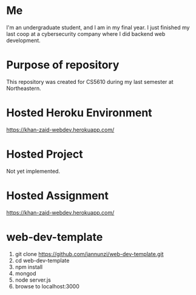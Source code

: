 # Me

I'm an undergraduate student, and I am in my final year. I just finished my
last coop at a cybersecurity company where I did backend web development.

# Purpose of repository

This repository was created for CS5610 during my last semester at Northeastern.

# Hosted Heroku Environment
<https://khan-zaid-webdev.herokuapp.com/>
# Hosted Project
Not yet implemented.
# Hosted Assignment
<https://khan-zaid-webdev.herokuapp.com/>


# web-dev-template

1. git clone https://github.com/jannunzi/web-dev-template.git
1. cd web-dev-template
1. npm install
1. mongod
1. node server.js
1. browse to localhost:3000
